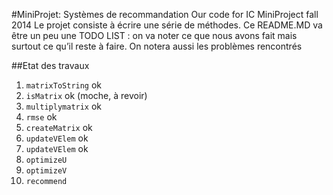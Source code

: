 #MiniProjet: Systèmes de recommandation
Our code for IC MiniProject fall 2014
Le projet consiste à écrire une série de méthodes. 
Ce README.MD  va être un peu une TODO LIST : on va noter ce que nous avons fait mais surtout ce qu’il reste à faire. On  notera aussi les problèmes rencontrés

##Etat des travaux
1. `matrixToString`  ok
2. `isMatrix`        ok (moche, à revoir)
3. `multiplymatrix`		ok
4. `rmse`	           ok
5. `createMatrix` ok 
6. `updateVElem`	ok
7. `updateVElem`	ok
8. `optimizeU`
9. `optimizeV`
10. `recommend`
